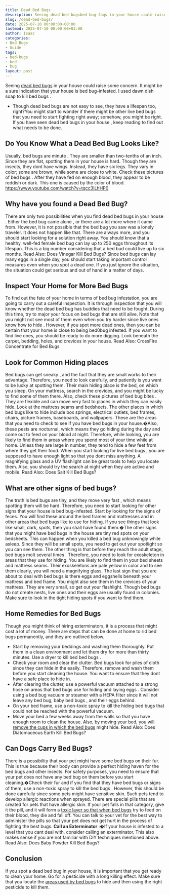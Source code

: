 ```yaml
---
title: Dead Bed Bugs
description: Seeing dead bed bugsbed-bug-faqs in your house could raise some concern. It might be a sure indication that your house is bed bug-infested. I used dawn dish...
slug: /dead-bed-bugs/
date: 2025-07-10 00:00:00+00:00
lastmod: 2025-07-10 00:00:00+03:00
author: Isaac
categories:
- Bed Bugs
- Guide
tags:
- bed-bugs
- bed
- bug
layout: post
---
```

Seeing
[dead bed bugs](https://nysipm.cornell.edu/whats-bugging-you/[bed-bugs](https://pestpolicy.com/bed-bug-bites-vs-mosquito-bites/)/bed-bug-faqs///)
in your house could raise some concern. It might be a sure indication that your house is bed bug-infested.
I used
dawn dish soap to kill bed bugs
.
- Though dead bed bugs are not easy to see, they have a lifespan too, right?You might start to wonder if there might be other live bed bugs that you need to start fighting right away; somehow, you might be right.
If you have seen dead
bed bugs in your house
, keep reading to find out what needs to be done.

## Do You Know What a Dead Bed Bug Looks Like?
Usually,
bed bugs are minute
. They are smaller than two-tenths of an inch. Since they are flat, spotting them in your house is hard. Though they are insects, they dont have wings.
Instead, they have six legs. They vary in color; some are brown, while some are close to white. Check these
pictures of bed bugs
.
After they have fed on enough blood, they appear to be reddish or dark. This one is caused by the color of blood.
https://www.youtube.com/watch?v=tqcc3ILhHP0
## Why have you found a Dead Bed Bug?
There are only two possibilities when you find dead
bed bugs in your house
. Either the
bed bug came alone
, or there are a lot more where it came from.
However, it is not
possible that the bed bug
you saw was a lonely traveler. It does not happen like that. There are always more, and you should start looking for a solution right away.
You should know that a healthy, well-fed female
bed bug can lay up to 250 eggs
throughout its lifespan. This is a
big number considering that a bed
bud could live up to six months.
Read Also:
Does Vinegar Kill Bed Bugs?
Since
bed bugs can lay many eggs
in a single day, you should start taking important control measures even when you spot a dead one. If you just ignore the situation, the situation could get serious and out of hand in a matter of days.
## Inspect Your Home for More Bed Bugs
To find out the fate of your
home in terms of bed bug
infestation, you are going to carry out a careful inspection.
It is through inspection that you will know
whether the dead bed bug
has buddies that need to be fought.
During this time, try to
major your focus on bed bugs
that are still alive. Note that you might not see most of them even when you try harder since
live ones know how to hide
.
However, if you spot more dead ones, then you can be certain that your home is close to being bed0bug infested.
If you want to find live ones, you should be ready to do more digging. Look beneath the carpet, bedding, holes, and crevices in your house.
Read Also:
CrossFire Concentrate for Bed Bugs
## Look for Common Hiding places
Bed bugs
can get sneaky
, and the fact that they are small works to their advantage. Therefore, you need to look carefully, and patiently is you want to be lucky at spotting them.
Their main hiding place is the bed, on which you sleep. On your mattress, search in the crevices, and you might be lucky to find some of them there. Also, check these
pictures of bed bug bites
.
They are flexible and can move very fast to places in which they can easily hide. Look at the mattress seams and bedsheets.
The other places in which
bed bugs like to hide
include box springs, electrical outlets, bed frames, chairs, picture frames, baseboards, and wallpapers.
These are the areas that you need to check to
see if you have bed bugs
in your house.�Also, these pests are nocturnal, which means they go hiding during the day and come out to feed on your blood at night.
Therefore, while looking, you are likely to find them in areas where you spend most of your time while at home. Unless they are large in number, they tend to hide a few feet from where they get their food.
When you start
looking for live bed bugs
, you are supposed to have enough light so that you dont miss anything.
A magnifying glass and a UV flashlight can be great tools to help you locate them. Also, you should try the search at night when they are active and mobile.
Read Also:
Does Salt Kill Bed Bugs?
## What are other signs of bed bugs?
The truth is
bed bugs are tiny, and they move very fast
, which means spotting them will be hard. Therefore, you need to start looking for other signs that your house is bed bug-infested.
Start by looking for the signs of feces. You will find these around the bed frames and mattresses and in other areas that bed bugs like to use for hiding.
If you see things that look like small, dark, spots, then you shall have found them.�The other
signs that you might have bed bugs
in the house are tiny red spots on your bedsheets.
This can happen when you
killed a bed bug
unknowingly while asleep. Since they will be small spots, you need to get out your spotlight so you can see them.
The other thing is that before they reach the adult stage,
bed bugs molt several times
. Therefore, you need to look for exoskeleton in areas that they use for hiding.
You are likely to find them in your bed sheets and mattress seams. Their exoskeletons are pale yellow in color and to see them clearly, you will need a magnifying glass.
The last sign that you are about to deal with bed bugs is there eggs and eggshells beneath your mattress and bed frame. You might also see them in the crevices of your mattress.
They are very small, so get out your flashlight. Though bed bugs do not create nests, live ones and their eggs are usually found in colonies. Make sure to look in the tight hiding spots if you want to find them.
## Home Remedies for Bed Bugs
Though you might think of hiring exterminators, it is a process that might cost a lot of money. There are steps that can be done at
home to rid bed bugs
permanently, and they are outlined below.
- Start by removing your beddings and washing them thoroughly. Put them in a clean environment and let them dry for more than thirty minutes. Use a
dryer to kill bed bed bugs
.
- Check your room and clear the clutter. Bed bugs look for piles of cloth since they can hide in the easily. Therefore, remove and wash them before you start cleaning the house. You want to ensure that they dont have a safe place to hide in.
- After clearing the clutter, use a powerful vacuum attached to a strong hose on areas that
bed bugs use for hiding and laying eggs
. Consider using a
bed bug vacuum or steamer
with a HEPA filter since it will not leave any bed bug,
baby bed bugs
, and their eggs behind.
- On your bed frame, use a non-toxic
spray to kill the hiding bed bugs
that could not be reached with the powerful vacuum.
- Move your bed a few weeks away from the walls so that you have enough room to clean the house. Also, by moving your bed, you will
[remove the cups in which the bed bugs](https://pestpolicy.com/can-bed-bugs-climb-metal-or-plastic/)
might hide.
Read Also:
Does Diatomaceous Earth Kill Bed Bugs?
## Can Dogs Carry Bed Bugs?
There is a possibility that your pet might have some bed bugs on their fur. This is true because their body can provide a perfect hiding haven for the bed bugs and other insects.
For safety purposes, you need to ensure that your pet does not have any bed bug on them before you start cleaning.�Check their fur and if you find that they have bed bugs or signs of them, use a non-toxic
spray to kill the bed bugs
.
However, this should be done carefully since some pets might have sensitive skin. Such pets tend to develop allergic reactions when sprayed.
There are special pills that are created for pets that have allergic skin. If your pet falls in that category, give it the pill, and it will form a
[toxic layer so that when bed bugs](https://pestpolicy.com/what-happens-when-you-squish-a-bed-bug/)
try to feed on their blood, they die and fall off.
You can talk to your vet for the best way to administer the pills so that your pet does not get hurt in the process of fighting the best bugs.
**Call an Exterminator**
:�If your house is infested to a level that you cant deal with, consider calling an exterminator. This also makes sense if you are not familiar with DIY techniques mentioned above.
Read Also:
Does Baby Powder Kill Bed Bugs?
## Conclusion
If you spot a dead bed bug in your house, it is important that you get ready to clean your home. Go for a pesticide with a long killing effect.
Make sure that you locate the
[areas used by bed bugs](https://pestpolicy.com/bed-bugs-vs-mites/)
to hide and then using the right pesticide to kill them.